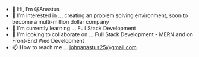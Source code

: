 - 👋 Hi, I’m @Anastus
- 👀 I’m interested in ... creating an problem solving environment, soon to become a multi-million dollar company
- 🌱 I’m currently learning ... Full Stack Development
- 💞️ I’m looking to collaborate on ... Full Stack Development - MERN and on Front-End Wed Development
- 📫 How to reach me ... johnanastus25@gmail.com

<!---
Anastus/Anastus is a ✨ special ✨ repository because its `README.md` (this file) appears on your GitHub profile.
You can click the Preview link to take a look at your changes.
--->
